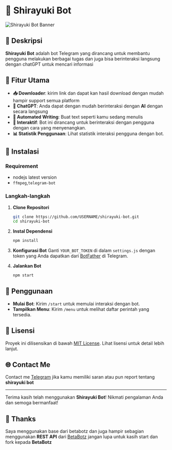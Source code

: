 # 🤖 Shirayuki Bot

![Shirayuki Bot Banner]([https://example.com/banner-image.png](https://i.ibb.co.com/v3NtXN3/1000005474.jpg))

## 📖 Deskripsi
**Shirayuki Bot** adalah bot Telegram yang dirancang untuk membantu pengguna melakukan berbagai tugas dan juga bisa berinteraksi langsung dengan chatGPT untuk mencari informasi 

## 🌟 Fitur Utama
- **📥 Downloader**: kirim link dan dapat kan hasil download dengan mudah hampir support semua platform 
- **👤 ChatGPT**: Anda dapat dengan mudah berinteraksi dengan **AI** dengan secara langsung 
- **📝 Automated Writing**: Buat text seperti kamu sedang menulis 
- **💬 Interaktif**: Bot ini dirancang untuk berinteraksi dengan pengguna dengan cara yang menyenangkan.
- **📊 Statistik Penggunaan**: Lihat statistik interaksi pengguna dengan bot.

## 🚀 Instalasi

### Requirement
- nodejs latest version
- `ffmpeg`,`telegram-bot`

### Langkah-langkah
1. **Clone Repositori**
   ```bash
   git clone https://github.com/USERNAME/shirayuki-bot.git
   cd shirayuki-bot
   ```

2. **Instal Dependensi**
   ```bash
   npm install
   ```

3. **Konfigurasi Bot**
   Ganti `YOUR_BOT_TOKEN` di dalam `settings.js` dengan token yang Anda dapatkan dari [BotFather](https://t.me/botfather) di Telegram.

4. **Jalankan Bot**
   ```bash
   npm start
   ```

## 📜 Penggunaan
- **Mulai Bot**: Kirim `/start` untuk memulai interaksi dengan bot.
- **Tampilkan Menu**: Kirim `/menu` untuk melihat daftar perintah yang tersedia.

## 📄 Lisensi
Proyek ini dilisensikan di bawah [MIT License](LICENSE). Lihat lisensi untuk detail lebih lanjut.

## 🌐 Contact Me
Contact me [Telegram](https://t.me/lyn_mountain) jika kamu memiliki saran atau pun report tentang **shirayuki bot**

---

Terima kasih telah menggunakan **Shirayuki Bot**! Nikmati pengalaman Anda dan semoga bermanfaat!

## 🙏 Thanks
Saya menggunakan base dari betabotz dan juga hampir sebagian menggunakan **REST API** dari [BetaBotz](https://github.com/NamaPengembang) jangan lupa untuk kasih start dan fork kepada **BetaBotz**
